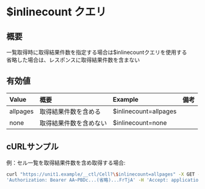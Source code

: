# $inlinecount クエリ
## 概要
一覧取得時に取得結果件数を指定する場合は$inlinecountクエリを使用する  
省略した場合は、レスポンスに取得結果件数を含まない
## 有効値
|Value|概要|Example|備考|
|:--|:--|:--|:--|
|allpages|取得結果件数を含める|$inlinecount=allpages||
|none|取得結果件数を含めない|$inlinecount=none||
## cURLサンプル
例：セル一覧を取得結果件数を含め取得する場合:
```sh
curl "https://unit1.example/__ctl/Cell?\$inlinecount=allpages" -X GET -i -H \
'Authorization: Bearer AA~PBDc...(省略)...FrTjA' -H 'Accept: application/json'
```

